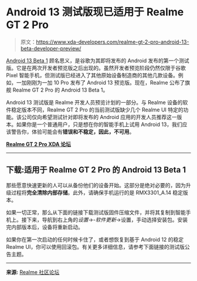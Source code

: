 # Android 13 测试版现已适用于 Realme GT 2 Pro

> 原文：<https://www.xda-developers.com/realme-gt-2-pro-android-13-beta-developer-preview/>

[Android 13 Beta 1](https://www.xda-developers.com/android-13-beta-1-released/) 顾名思义，是谷歌为其即将发布的 Android 发布的第一个测试版。它是在两次开发者预览版之后出现的。虽然开发者预览阶段仍然仅限于谷歌 Pixel 智能手机，但测试版已经进入了其他原始设备制造商的其他几款设备。例如，一加刚刚为一加 10 Pro 发布了 Android 13 预览版。现在，Realme 公布了旗舰 Realme GT 2 Pro 的 Android 13 Beta 1。

Android 13 测试版是 Realme 开发人员预览计划的一部分。与 Realme 设备的软件稳定版本不同，Realme GT 2 Pro 的当前测试版缺少几个 Realme UI 特定的功能。该公司仅向希望测试针对即将发布的 Android 应用的开发人员推荐这一版本。如果你是一个普通用户，只是想在你的智能手机上试用 Android 13，我们应该警告你，体验可能会有**错误和不稳定，因此，不可用**。

**[Realme GT 2 Pro XDA 论坛](https://forum.xda-developers.com/f/realme-gt-2-pro.12549/)**

* * *

## 下载:适用于 Realme GT 2 Pro 的 Android 13 Beta 1

那些愿意快速更新的人可以从备份他们的设备开始。这部分是绝对必要的，因为升级过程将**完全清除内部存储**。此外，请确保手机运行的是 RMX3301_A.14 稳定版本。

如果一切正常，那么从下面的链接下载测试版固件压缩文件，并将其复制到智能手机上。接下来，导航到右上角的*设置*->-*软件更新*->设置，手动选择安装包。安装完内部版本后，设备将重新启动。

如果你在第一次启动的任何时候卡住了，或者想恢复到基于 Android 12 的稳定 Realme UI，你可以使用回滚包。有关更多详细信息，请参考下面链接的测试版公告主题。

* * *

**来源:** [Realme 社区论坛](https://c.realme.com/in/post-details/1524295126229209088)